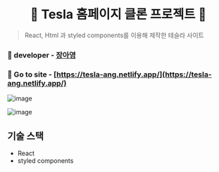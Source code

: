 <h1 align="center">🛫 Tesla 홈페이지 클론 프로젝트 🛫</h1>

<!-- ![issue bedge](https://img.shields.io/badge/yarn-v%201.22.10-orange) -->

> React, Html 과 styled components를 이용해 제작한 테슬라 사이트  <br />

### 🎅 developer - [장아영](https://github.com/Jang-Ahyoung)

### 💙 Go to site - [https://tesla-ang.netlify.app/](https://tesla-ang.netlify.app/)


![image](https://user-images.githubusercontent.com/71692593/123207621-a3cc8680-d4f8-11eb-9e7f-380aeb22e519.png)

![image](https://user-images.githubusercontent.com/71692593/123207975-3bca7000-d4f9-11eb-9b3f-e2adc23c90b4.png)

## 기술 스택
- React
- styled components



